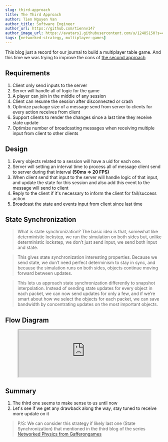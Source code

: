 ```yaml
---
slug: third-approach
title: The Third Approach
author: Tien Nguyen Van
author_title: Software Engineer
author_url: https://github.com/tiennv147
author_image_url: https://avatars1.githubusercontent.com/u/12485150?s=460
tags: [networked-strategy, multiplayer-games]
---
```


This blog just a record for our journal to build a multiplayer table game.
And this time we was trying to improve the cons of [the second approach](2020-10-14-second-approach.md)

## Requirements
1. Client only send inputs to the server
2. Server will handle all of logic for the game
3. A player can join in the middle of any session
4. Client can resume the session after disconnected or crash
5. Optimize package size of a message send from server to clients for every action receives from client
6. Support clients to render the changes since a last time they receive state update
7. Optimize number of broadcasting messages when receiving multiple input from client to other clients

## Design
1. Every objects related to a session will have a uid for each one.
2. Server will setting an interval time to process all of message client send to server during that interval **(50ms => 20 FPS)**
3. When client send that input to the server will handle logic of that input, and update the state for this session and also add this event to the message will send to client
4. Reply to the client if it's necessary to inform the client for fail/success action
5. Broadcast the state and events input from client since last time

## State Synchronization
> What is state synchronization? The basic idea is that, somewhat like deterministic lockstep, we run the simulation on both sides but, unlike deterministic lockstep, we don’t just send input, we send both input and state.

> This gives state synchronization interesting properties. Because we send state, we don’t need perfect determinism to stay in sync, and because the simulation runs on both sides, objects continue moving forward between updates.

> This lets us approach state synchronization differently to snapshot interpolation. Instead of sending state updates for every object in each packet, we can now send updates for only a few, and if we’re smart about how we select the objects for each packet, we can save bandwidth by concentrating updates on the most important objects.

## Flow Diagram
<figure className="video-container">
  <iframe width="100%" src="https://www.youtube-nocookie.com/embed/wJ5IKK2MrYM?modestbranding=1" allowFullScreen="0"
   allow="accelerometer; autoplay; encrypted-media; gyroscope; picture-in-picture" allowFullScreen>
   </iframe>
</figure>

## Summary
1. The third one seems to make sense to us until now
2. Let's see if we get any drawback along the way, stay tuned to receive more update on it

> P/S: We can consider this strategy if likely last one (State Synchronization) that mentioned in the third blog of the series [Networked Physics from Gafferongames][1]

[1]: https://gafferongames.com/post/state_synchronization/
